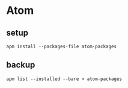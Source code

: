 # Atom

## setup
```
apm install --packages-file atom-packages
```

## backup
```
apm list --installed --bare > atom-packages
```
